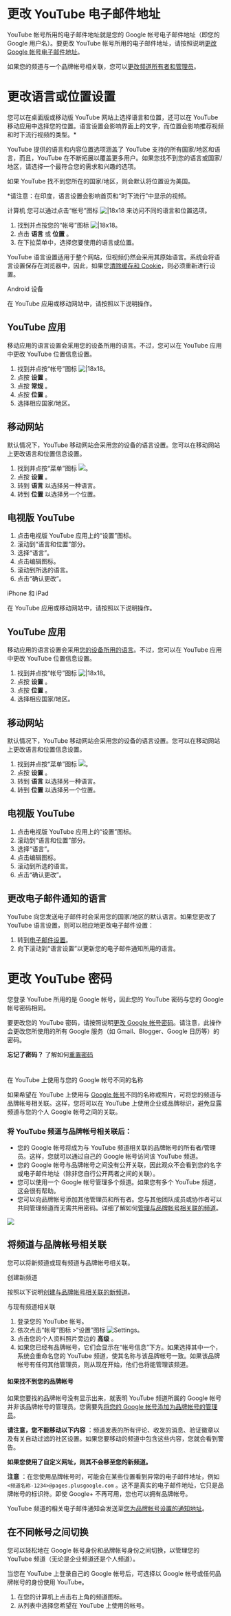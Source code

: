 # 更改 YouTube 电子邮件地址

YouTube 帐号所用的电子邮件地址就是您的 Google 帐号电子邮件地址（即您的 Google 用户名）。要更改 YouTube 帐号所用的电子邮件地址，请按照说明[更改 Google 帐号电子邮件地址](https://support.google.com/accounts/answer/19870)。

如果您的频道与一个品牌帐号相关联，您可以[更改频道所有者和管理员](https://support.google.com/youtube/answer/4628007)。


# 更改语言或位置设置

您可以在桌面版或移动版 YouTube 网站上选择语言和位置，还可以在 YouTube 移动应用中选择您的位置。语言设置会影响界面上的文字，而位置会影响推荐视频和时下流行视频的类型。*

YouTube 提供的语言和内容位置选项涵盖了 YouTube 支持的所有国家/地区和语言，而且，YouTube 在不断拓展以覆盖更多用户。如果您找不到您的语言或国家/地区，请选择一个最符合您的需求和兴趣的选项。

如果 YouTube 找不到您所在的国家/地区，则会默认将位置设为美国。

*请注意：在印度，语言设置会影响首页和“时下流行”中显示的视频。

计算机 
您可以通过点击“帐号”图标 ![|18x18](https://lh3.googleusercontent.com/NB5qyD2bwPLSxRz3L4RkFWHtTntWnKPJ5-jUmi5tToCc3-230ToGVw1WbpGWolgh2eT4=w18-h18) 来访问不同的语言和位置选项。

1. 找到并点按您的“帐号”图标 ![|18x18](https://lh3.googleusercontent.com/NB5qyD2bwPLSxRz3L4RkFWHtTntWnKPJ5-jUmi5tToCc3-230ToGVw1WbpGWolgh2eT4=w18-h18)。
2. 点击 **语言** 或 **位置** 。
3. 在下拉菜单中，选择您要使用的语言或位置。

YouTube 语言设置适用于整个网站，但视频仍然会采用其原始语言。系统会将语言设置保存在浏览器中，因此，如果您[清除缓存和 Cookie](https://support.google.com/accounts/answer/32050)，则必须重新进行设置。


Android 设备

在 YouTube 应用或移动网站中，请按照以下说明操作。

## YouTube 应用

移动应用的语言设置会采用您的设备所用的语言。不过，您可以在 YouTube 应用中更改 YouTube 位置信息设置。

1. 找到并点按“帐号”图标 ![|18x18](https://lh3.googleusercontent.com/NB5qyD2bwPLSxRz3L4RkFWHtTntWnKPJ5-jUmi5tToCc3-230ToGVw1WbpGWolgh2eT4=w18-h18)。
2. 点按 **设置** 。
3. 点按 **常规** 。
4. 点按 **位置** 。
5. 选择相应国家/地区。

## 移动网站

默认情况下，YouTube 移动网站会采用您的设备的语言设置。您可以在移动网站上更改语言和位置信息设置。

1. 找到并点按“菜单”图标 ![](https://lh3.googleusercontent.com/e76r_RF5u4d8F2EpJfsc7taQT9fr9JvJ5yhNtWmVn-Pjr0e8Xif4LxE7mKTJuw=w18)。
2. 点按 **设置** 。
3. 转到 **语言** 以选择另一种语言。
4. 转到 **位置** 以选择另一个位置。

## 电视版 YouTube

1. 点击电视版 YouTube 应用上的“设置”图标。
2. 滚动到“语言和位置”部分。
3. 选择“语言”。
4. 点击编辑图标。
5. 滚动到所选的语言。
6. 点击“确认更改”。

iPhone 和 iPad

在 YouTube 应用或移动网站中，请按照以下说明操作。

## YouTube 应用

移动应用的语言设置会采用[您的设备所用的语言](https://support.apple.com/HT204031)。不过，您可以在 YouTube 应用中更改 YouTube 位置信息设置。

1. 找到并点按“帐号”图标 ![|18x18](https://lh3.googleusercontent.com/NB5qyD2bwPLSxRz3L4RkFWHtTntWnKPJ5-jUmi5tToCc3-230ToGVw1WbpGWolgh2eT4=w18-h18)。
2. 点按 **设置** 。
3. 点按 **位置** 。
4. 选择相应国家/地区。

## 移动网站

默认情况下，YouTube 移动网站会采用您的设备的语言设置。您可以在移动网站上更改语言和位置信息设置。

1. 找到并点按“菜单”图标 ![](https://lh3.googleusercontent.com/e76r_RF5u4d8F2EpJfsc7taQT9fr9JvJ5yhNtWmVn-Pjr0e8Xif4LxE7mKTJuw=w18)。
2. 点按 **设置** 。
3. 转到 **语言** 以选择另一种语言。
4. 转到 **位置** 以选择另一个位置。

## 电视版 YouTube

1. 点击电视版 YouTube 应用上的“设置”图标。
2. 滚动到“语言和位置”部分。
3. 选择“语言”。
4. 点击编辑图标。
5. 滚动到所选的语言。
6. 点击“确认更改”。

## 更改电子邮件通知的语言

YouTube 向您发送电子邮件时会采用您的国家/地区的默认语言。如果您更改了 YouTube 语言设置，则可以相应地更改电子邮件设置：

1. 转到[电子邮件设置](https://www.youtube.com/account_notifications)。
2. 向下滚动到“语言设置”以更新您的电子邮件通知所用的语言。


# 更改 YouTube 密码

您登录 YouTube 所用的是 Google 帐号，因此您的 YouTube 密码与您的 Google 帐号密码相同。

要更改您的 YouTube 密码，请按照说明[更改 Google 帐号密码](https://support.google.com/accounts/answer/41078)。请注意，此操作会更改您所使用的所有 Google 服务（如 Gmail、Blogger、Google 日历等）的密码。

**忘记了密码？**  了解如何[重置密码](https://support.google.com/youtube/answer/55757)



#
在 YouTube 上使用与您的 Google 帐号不同的名称

如果希望在 YouTube 上使用与 [Google 帐号](https://aboutme.google.com/)不同的名称或照片，可将您的频道与品牌帐号相关联。这样，您将可以在 YouTube 上使用企业或品牌标识，避免显露频道与您的个人 Google 帐号之间的关联。

### 将 YouTube 频道与品牌帐号相关联后：

* 您的 Google 帐号将成为与 YouTube 频道相关联的品牌帐号的所有者/管理员。这样，您就可以通过自己的 Google 帐号访问该 YouTube 频道。
* 您的 Google 帐号与品牌帐号之间没有公开关联，因此观众不会看到您的名字或电子邮件地址（除非您自行公开两者之间的关联）。
* 您可以使用一个 Google 帐号管理多个频道。如果您有多个 YouTube 频道，这会很有帮助。
* 您可以向品牌帐号添加其他管理员和所有者。您与其他团队成员或协作者可以共同管理频道而无需共用密码。详细了解如何[管理与品牌帐号相关联的频道](https://support.google.com/youtube/answer/4628007)。

![](https://lh6.ggpht.com/PnRQh0i4htI4x9t2PQ2kFMYcKHk1T6nm1zw4gYQ_zTFMX43jwWy7oE4CkI5ghSHX-0JppgeO=w145)

## 将频道与品牌帐号相关联

您可以将新频道或现有频道与品牌帐号相关联。

创建新频道

按照以下说明[创建与品牌帐号相关联的新频道](https://support.google.com/youtube/answer/1646861)。

与现有频道相关联

1. 登录您的 YouTube 帐号。
2. 依次点击“帐号”图标 >“设置”图标 ![Settings](https://storage.googleapis.com/support-kms-prod/C5638FCBF16FF1DB7E20FAE5649949FF4FEF "Settings")。
3. 点击您的个人资料照片旁边的 **高级** 。
4. 如果您已经有品牌帐号，它们会显示在“帐号信息”下方。如果选择其中一个，系统会重命名您的 YouTube 频道，使其名称与该品牌帐号一致。如果该品牌帐号有任何其他管理员，则从现在开始，他们也将能管理该频道。

#### 如果找不到您的品牌帐号

如果您要找的品牌帐号没有显示出来，就表明 YouTube 频道所属的 Google 帐号并非该品牌帐号的管理员。您需要先[将您的 Google 帐号添加为品牌帐号的管理员](https://support.google.com/youtube/answer/4628007)。

**请注意，您不能移动以下内容** ：频道发表的所有评论、收发的消息、验证徽章以及有关自动过滤的社区设置。如果您要移动的频道中包含这些内容，您就会看到警告。

**如果您使用了自定义网址，则其不会移至您的新频道。**

 

**注意** ：在您使用品牌帐号时，可能会在某些位置看到异常的电子邮件地址，例如  `<频道名称-1234>@pages.plusgoogle.com` 。这不是真实的电子邮件地址，它只是品牌帐号的标识符。即使 Google+ 不再可用，您也可以拥有品牌帐号。

YouTube 频道的相关电子邮件通知会发送至[您为品牌帐号设置的通知地址](https://www.youtube.com/account_notifications)。

## 在不同帐号之间切换

您可以轻松地在 Google 帐号身份和品牌帐号身份之间切换，以管理您的 YouTube 频道（无论是企业频道还是个人频道）。

当您在 YouTube 上登录自己的 Google 帐号后，可选择以 Google 帐号或任何品牌帐号的身份使用 YouTube。

1. 在您的计算机上点击右上角的频道图标。
2. 从列表中选择您希望在 YouTube 上使用的帐号。
